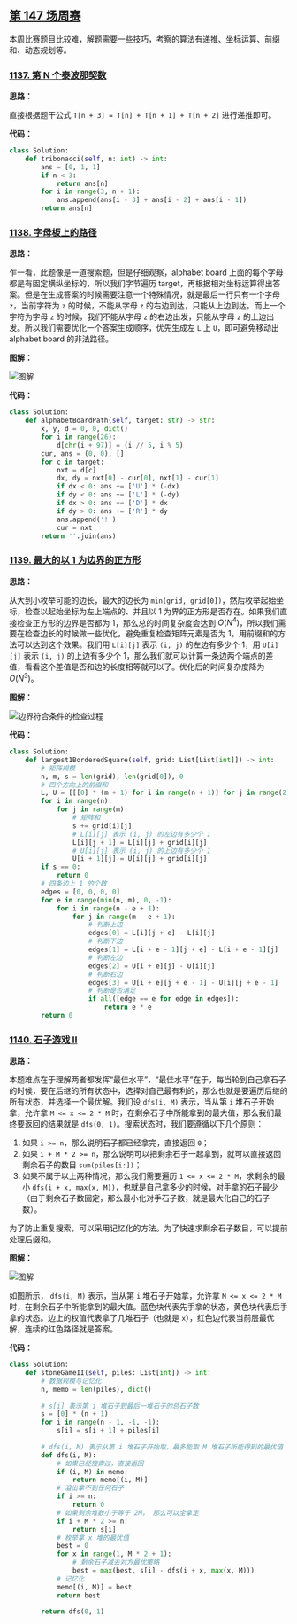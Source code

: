 ## [第 147 场周赛](https://leetcode-cn.com/contest/weekly-contest-147)

本周比赛题目比较难，解题需要一些技巧，考察的算法有递推、坐标运算、前缀和、动态规划等。

### [1137. 第 N 个泰波那契数](https://leetcode-cn.com/contest/weekly-contest-147/problems/n-th-tribonacci-number)

**思路：**

直接根据题干公式 `T[n + 3] = T[n] + T[n + 1] + T[n + 2]` 进行递推即可。


**代码：**
```python
class Solution:
    def tribonacci(self, n: int) -> int:
        ans = [0, 1, 1]
        if n < 3:
            return ans[n]
        for i in range(3, n + 1):
            ans.append(ans[i - 3] + ans[i - 2] + ans[i - 1])
        return ans[n]
```


### [1138. 字母板上的路径](https://leetcode-cn.com/contest/weekly-contest-147/problems/alphabet-board-path)

**思路：**

乍一看，此题像是一道搜索题，但是仔细观察，alphabet board 上面的每个字母都是有固定横纵坐标的，所以我们字节遍历 target，再根据相对坐标运算得出答案。但是在生成答案的时候需要注意一个特殊情况，就是最后一行只有一个字母 `z`，当前字符为 `z` 的时候，不能从字母 `z` 的右边到达，只能从上边到达。而上一个字符为字母 `z` 的时候，我们不能从字母 `z` 的右边出发，只能从字母 `z` 的上边出发。所以我们需要优化一个答案生成顺序，优先生成左 `L` 上 `U`，即可避免移动出 alphabet board 的非法路径。

**图解：**

![图解](http://qiniu.wenyuetech.cn/1138-1.gif)


**代码：**
```python
class Solution:
    def alphabetBoardPath(self, target: str) -> str:
        x, y, d = 0, 0, dict()
        for i in range(26):
            d[chr(i + 97)] = (i // 5, i % 5)
        cur, ans = (0, 0), []
        for c in target:
            nxt = d[c]
            dx, dy = nxt[0] - cur[0], nxt[1] - cur[1]
            if dx < 0: ans += ['U'] * (-dx)
            if dy < 0: ans += ['L'] * (-dy)
            if dx > 0: ans += ['D'] * dx
            if dy > 0: ans += ['R'] * dy
            ans.append('!')
            cur = nxt
        return ''.join(ans)
```


### [1139. 最大的以 1 为边界的正方形](https://leetcode-cn.com/contest/weekly-contest-147/problems/largest-1-bordered-square)

**思路：**

从大到小枚举可能的边长，最大的边长为 `min(grid, grid[0])`，然后枚举起始坐标，检查以起始坐标为左上端点的、并且以 1 为界的正方形是否存在。如果我们直接检查正方形的边界是否都为 1，那么总的时间复杂度会达到 $O(N^4)$，所以我们需要在检查边长的时候做一些优化，避免重复检查矩阵元素是否为 1。用前缀和的方法可以达到这个效果。我们用 `L[i][j]` 表示 `(i, j)` 的左边有多少个 1，用 `U[i][j]` 表示 `(i, j)` 的上边有多少个 1，那么我们就可以计算一条边两个端点的差值，看看这个差值是否和边的长度相等就可以了。优化后的时间复杂度降为 $O(N^3)$。

**图解：**

![边界符合条件的检查过程](http://qiniu.wenyuetech.cn/1139-1.gif)


**代码：**
```python
class Solution:
    def largest1BorderedSquare(self, grid: List[List[int]]) -> int:
        # 矩阵规模
        n, m, s = len(grid), len(grid[0]), 0
        # 四个方向上的前缀和
        L, U = [[[0] * (m + 1) for i in range(n + 1)] for j in range(2)]
        for i in range(n):
            for j in range(m):
                # 矩阵和
                s += grid[i][j]
                # L[i][j] 表示 (i, j) 的左边有多少个 1
                L[i][j + 1] = L[i][j] + grid[i][j]
                # U[i][j] 表示 (i, j) 的上边有多少个 1
                U[i + 1][j] = U[i][j] + grid[i][j]
        if s == 0:
            return 0
        # 四条边上 1 的个数
        edges = [0, 0, 0, 0]
        for e in range(min(n, m), 0, -1):
            for i in range(n - e + 1):
                for j in range(m - e + 1):
                    # 判断上边
                    edges[0] = L[i][j + e] - L[i][j]
                    # 判断下边
                    edges[1] = L[i + e - 1][j + e] - L[i + e - 1][j]
                    # 判断左边
                    edges[2] = U[i + e][j] - U[i][j]
                    # 判断右边
                    edges[3] = U[i + e][j + e - 1] - U[i][j + e - 1]
                    # 判断是否满足
                    if all([edge == e for edge in edges]):
                        return e * e
        return 0
```


### [1140. 石子游戏 II](https://leetcode-cn.com/contest/weekly-contest-147/problems/stone-game-ii)

**思路：**

本题难点在于理解两者都发挥“最佳水平”，“最佳水平”在于，每当轮到自己拿石子的时候，要在后继的所有状态中，选择对自己最有利的，那么也就是要遍历后继的所有状态，并选择一个最优解。我们设 `dfs(i, M)` 表示，当从第 `i` 堆石子开始拿，允许拿 `M <= x <= 2 * M` 时，在剩余石子中所能拿到的最大值，那么我们最终要返回的结果就是 `dfs(0, 1)`。搜索状态时，我们要遵循以下几个原则：

1. 如果 `i >= n`，那么说明石子都已经拿完，直接返回 `0`；
2. 如果 `i + M * 2 >= n`，那么说明可以把剩余石子一起拿到，就可以直接返回剩余石子的数目 `sum(piles[i:])`；
3. 如果不属于以上两种情况，那么我们需要遍历 `1 <= x <= 2 * M`，求剩余的最小 `dfs(i + x, max(x, M))`，也就是自己拿多少的时候，对手拿的石子最少（由于剩余石子数固定，那么最小化对手石子数，就是最大化自己的石子数）。

为了防止重复搜索，可以采用记忆化的方法。为了快速求剩余石子数目，可以提前处理后缀和。

**图解：**

![图解](http://qiniu.wenyuetech.cn/1140-1.png)

如图所示， `dfs(i, M)` 表示，当从第 `i` 堆石子开始拿，允许拿 `M <= x <= 2 * M` 时，在剩余石子中所能拿到的最大值。蓝色块代表先手拿的状态，黄色块代表后手拿的状态。边上的权值代表拿了几堆石子（也就是 `x`），红色边代表当前层最优解，连续的红色路径就是答案。


**代码：**
```python
class Solution:
    def stoneGameII(self, piles: List[int]) -> int:
        # 数据规模与记忆化
        n, memo = len(piles), dict()
        
        # s[i] 表示第 i 堆石子到最后一堆石子的总石子数
        s = [0] * (n + 1)
        for i in range(n - 1, -1, -1):
            s[i] = s[i + 1] + piles[i]
            
        # dfs(i, M) 表示从第 i 堆石子开始取，最多能取 M 堆石子所能得到的最优值
        def dfs(i, M):
            # 如果已经搜索过，直接返回
            if (i, M) in memo:
                return memo[(i, M)]
            # 溢出拿不到任何石子
            if i >= n:
                return 0
            # 如果剩余堆数小于等于 2M， 那么可以全拿走
            if i + M * 2 >= n:
                return s[i]
            # 枚举拿 x 堆的最优值
            best = 0
            for x in range(1, M * 2 + 1):
                # 剩余石子减去对方最优策略
                best = max(best, s[i] - dfs(i + x, max(x, M)))
            # 记忆化
            memo[(i, M)] = best
            return best
        
        return dfs(0, 1)
```


